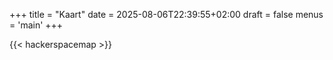 +++
title = "Kaart"
date = 2025-08-06T22:39:55+02:00
draft = false
menus = 'main'
+++

{{< hackerspacemap >}}
